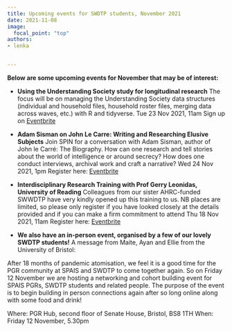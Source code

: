 ```yaml
---
title: Upcoming events for SWDTP students, November 2021
date: 2021-11-08
image:
  focal_point: "top"
authors:
- lenka


---
```


**Below are some upcoming events for November that may be of interest:**

<!--more-->

* **Using the Understanding Society study for longitudinal research**
The focus will be on managing the Understanding Society data structures (individual and household files, household roster files, merging data across waves, etc.) with R and tidyverse.
Tue 23 Nov 2021, 11am 
Sign up on [Eventbrite](https://www.eventbrite.co.uk/e/195744355637)

* **Adam Sisman on John Le Carre: Writing and Researching Elusive Subjects**
Join SPIN for a conversation with Adam Sisman, author of John le Carré: The Biography. How can one research and tell stories about the world of intelligence or around secrecy? How does one conduct interviews, archival work and craft a narrative?
Wed 24 Nov 2021, 1pm
Register here: [Eventbrite](https://www.eventbrite.co.uk/e/adam-sisman-on-john-le-carre-writing-and-researching-elusive-subjects-tickets-204533343737)


* **Interdisciplinary Research Training with Prof Gerry Leonidas, University of Reading**
Colleagues from our sister AHRC-funded SWWDTP have very kindly opened up this training to us. NB places are limited, so please only register if you have looked closely at the details provided and if you can make a firm commitment to attend
Thu 18 Nov 2021, 11am
Register here: [Eventbrite]((https://www.eventbrite.co.uk/e/interdisciplinary-research-training-with-prof-gerry-leonidas-reading-tickets-202999315417?aff=erellivmlt))

* **We also have an in-person event, organised by a few of our lovely SWDTP students!**
A message from Maite, Ayan and Ellie from the University of Bristol:

After 18 months of pandemic atomisation, we feel it is a good time for the PGR community at SPAIS and SWDTP to come together again.
So on Friday 12 November we are hosting a networking and cohort building event for SPAIS PGRs, SWDTP students and related people. The purpose of the event is to begin building in person connections again after so long online along with some food and drink!

Where: PGR Hub, second floor of Senate House, Bristol, BS8 1TH
When: Friday 12 November, 5.30pm

